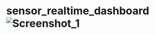 # sensor_realtime_dashboard![Screenshot_1](https://user-images.githubusercontent.com/59064403/233373151-37595ff5-b70c-43ee-b2f6-228098145423.png)
